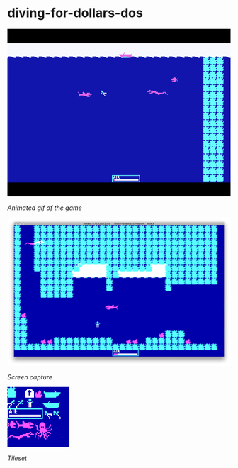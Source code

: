 # diving-for-dollars-dos
<p>
<img src="./dfd.gif"/>
<figcaption>
  <em>Animated gif of the game</em>
</figcaption>
</p>

<p>
<img src="./dfd.png"/>
<figcaption>
  <em>Screen capture</em>
</figcaption>
</p>

<p>
<img src="./tileset-dfd.png"/>
<figcaption>
  <em>Tileset</em>
</figcaption>
</p>
